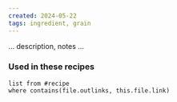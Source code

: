 ```yaml
---
created: 2024-05-22
tags: ingredient, grain
---
```



… description, notes …

### Used in these recipes

```dataview
list from #recipe
where contains(file.outlinks, this.file.link)
```